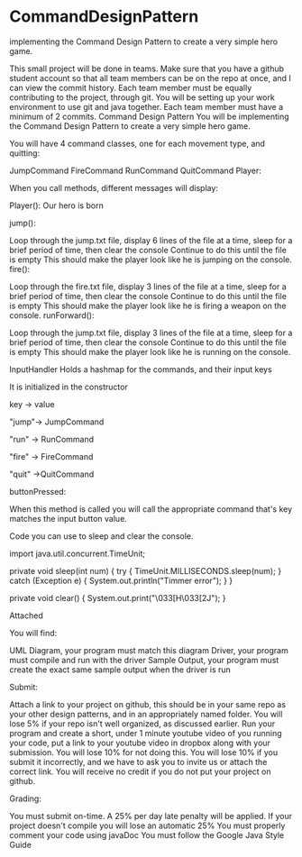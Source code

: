 # CommandDesignPattern
implementing the Command Design Pattern to create a very simple hero game.

This small project will be done in teams.
Make sure that you have a github student account so that all team members can be on the repo at once, and I can view the commit history.
Each team member must be equally contributing to the project, through git.
You will be setting up your work environment to use git and java together.
Each team member must have a minimum of 2 commits.
Command Design Pattern
You will be implementing the Command Design Pattern to create a very simple hero game.

You will have 4 command classes, one for each movement type, and quitting:

JumpCommand
FireCommand
RunCommand
QuitCommand
Player:

When you call methods, different messages will display:

Player(): Our hero is born

jump(): 

Loop through the jump.txt file, display 6 lines of the file at a time,  sleep for a brief period of time, then clear the console
Continue to do this until the file is empty
This should make the player look like he is jumping on the console.
fire(): 


Loop through the fire.txt file, display 3 lines of the file at a time,  sleep for a brief period of time, then clear the console
Continue to do this until the file is empty
This should make the player look like he is firing a weapon on the console.
runForward(): 


Loop through the jump.txt file, display 3 lines of the file at a time,  sleep for a brief period of time, then clear the console
Continue to do this until the file is empty
This should make the player look like he is running on the console.

InputHandler
Holds a hashmap for the commands, and their input keys

It is initialized in the constructor

key -> value

"jump"-> JumpCommand

"run" -> RunCommand

"fire" -> FireCommand

"quit" ->QuitCommand

buttonPressed:

When this method is called you will call the appropriate command that's key matches the input button value.



Code you can use to sleep and clear the console.

import java.util.concurrent.TimeUnit;

private void sleep(int num) {
    try {
        TimeUnit.MILLISECONDS.sleep(num);
    } catch (Exception e) {
        System.out.println("Timmer error");
    }
}

private void clear() {
    System.out.print("\033[H\033[2J");
}



Attached

You will find:

UML Diagram, your program must match this diagram
Driver, your program must compile and run with the driver
Sample Output, your program must create the exact same sample output when the driver is run


Submit:


Attach a link to your project on github, this should be in your same repo as your other design patterns, and in an appropriately named folder.  You will lose 5% if your repo isn't well organized, as discussed earlier.
Run your program and create a short, under 1 minute youtube video of you running your code, put a link to your youtube video in dropbox along with your submission.  You will lose 10% for not doing this.
You will lose 10% if you submit it incorrectly, and we have to ask you to invite us or attach the correct link.
You will receive no credit if you do not put your project on github.

Grading:

You must submit on-time. A 25% per day late penalty will be applied.
If your project doesn't compile you will lose an automatic 25%
You must properly comment your code using javaDoc
You must follow the Google Java Style Guide

